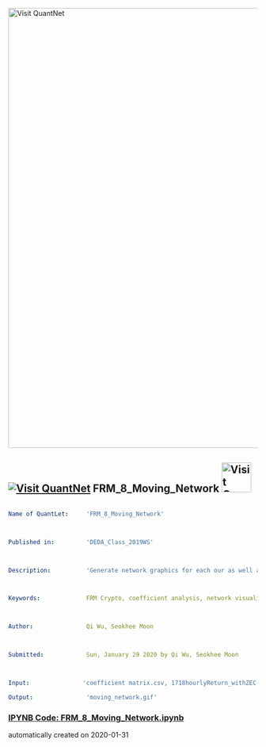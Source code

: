 [<img src="https://github.com/QuantLet/Styleguide-and-FAQ/blob/master/pictures/banner.png" width="888" alt="Visit QuantNet">](http://quantlet.de/)

## [<img src="https://github.com/QuantLet/Styleguide-and-FAQ/blob/master/pictures/qloqo.png" alt="Visit QuantNet">](http://quantlet.de/) **FRM_8_Moving_Network** [<img src="https://github.com/QuantLet/Styleguide-and-FAQ/blob/master/pictures/QN2.png" width="60" alt="Visit QuantNet 2.0">](http://quantlet.de/)

```yaml

Name of QuantLet:     'FRM_8_Moving_Network'



Published in:         'DEDA_Class_2019WS'



Description:          'Generate network graphics for each our as well as a gif of moving network to analyse the relationship between the coins and macroeconomic variables for "high-lambda" or risky period. The node size corresponds with the number of appearance of a variable in 12 regressions, and the arrow width represents the absolute coefficient size. Here, it has done for 15th-21st of Dec 2017.'



Keywords:             FRM Crypto, coefficient analysis, network visualization, moving network, networkx



Author:               Qi Wu, Seokhee Moon



Submitted:            Sun, January 29 2020 by Qi Wu, Seokhee Moon



Input:               'coefficient matrix.csv, 1718hourlyReturn_withZEC.csv, macro1718_return.csv'

Output:               'moving_network.gif'

```

### [IPYNB Code: FRM_8_Moving_Network.ipynb](FRM_8_Moving_Network.ipynb)


automatically created on 2020-01-31